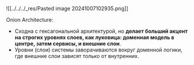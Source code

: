 ![[../../../_res/Pasted image 20241007102935.png]]

Onion Architecture:
- Сходна с гексагональной архитектурой, но **делает больший акцент на строгих уровнях слоев, как луковица: доменная модель в центре, затем сервисы, и внешние слои**.
- Уровни (слои) системы заворачиваются вокруг доменной логики, где внешние слои зависят только от внутренних.